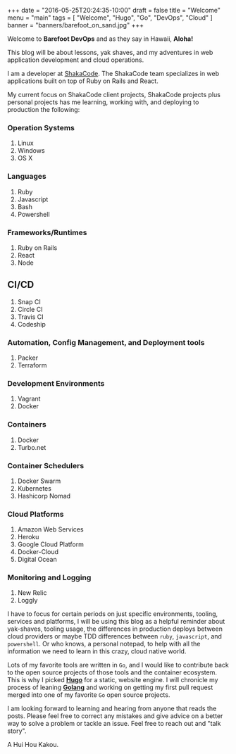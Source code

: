 +++
date = "2016-05-25T20:24:35-10:00"
draft = false
title = "Welcome"
menu = "main"
tags = [ "Welcome", "Hugo", "Go", "DevOps", "Cloud" ]
banner = "banners/barefoot_on_sand.jpg"
+++

Welcome to **Barefoot DevOps** and as they say in Hawaii, **Aloha!**

This blog will be about lessons, yak shaves, and my adventures in web application development and cloud operations.

I am a developer at [ShakaCode](http://shakacode.com). The ShakaCode team specializes in web applications built on top
of Ruby on Rails and React.

My current focus on ShakaCode client projects, ShakaCode projects plus personal projects has me learning, working with, and
deploying to production the following:

### Operation Systems
1. Linux
2. Windows
3. OS X

### Languages
1. Ruby
2. Javascript
3. Bash
4. Powershell

### Frameworks/Runtimes
1. Ruby on Rails
2. React
3. Node

## CI/CD
1. Snap CI
2. Circle CI
3. Travis CI
4. Codeship

### Automation, Config Management, and Deployment tools
1. Packer
2. Terraform

### Development Environments
1. Vagrant
2. Docker

### Containers
1. Docker
2. Turbo.net

### Container Schedulers
1. Docker Swarm
2. Kubernetes
3. Hashicorp Nomad

### Cloud Platforms
1. Amazon Web Services
2. Heroku
3. Google Cloud Platform
4. Docker-Cloud
5. Digital Ocean

### Monitoring and Logging
1. New Relic
2. Loggly


I have to focus for certain periods on just specific environments, tooling, services and platforms, I will be using this blog as a
helpful reminder about yak-shaves, tooling usage, the differences in production deploys between cloud providers or maybe TDD differences between `ruby`, `javascript`, and `powershell`. Or who knows, a personal notepad, to help with all the information we need to learn in this crazy, cloud native world.

Lots of my favorite tools are written in `Go`, and I would like to contribute back to the open source projects of those tools and the container ecosystem. This is why I picked [**Hugo**](http://gohugo.io) for a static, website engine. I will chronicle my process of leaning [**Golang**](https://golang.org/) and working on getting my first pull request merged into one of my favorite `Go` open source projects.

I am looking forward to learning and hearing from anyone that reads the posts. Please feel free to correct any mistakes and give advice on a better way to solve a problem or tackle an issue. Feel free to reach out and "talk story".

A Hui Hou Kakou.
